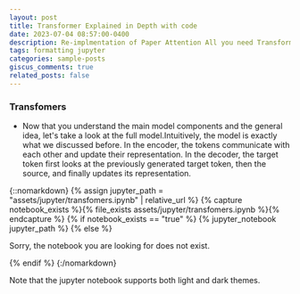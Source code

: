 ```yaml
---
layout: post
title: Transformer Explained in Depth with code 
date: 2023-07-04 08:57:00-0400
description: Re-implmentation of Paper Attention All you need Transformer
tags: formatting jupyter
categories: sample-posts
giscus_comments: true
related_posts: false
---
```


### Transfomers

* Now that you understand the main model components and the general idea, let's take a look at the full model.Intuitively, the model is exactly what we discussed before. In the encoder, the tokens communicate with each other and update their representation. In the decoder, the target token first looks at the previously generated target token, then the source, and finally updates its representation.

{::nomarkdown}
{% assign jupyter_path = "assets/jupyter/transfomers.ipynb" | relative_url %}
{% capture notebook_exists %}{% file_exists assets/jupyter/transfomers.ipynb %}{% endcapture %}
{% if notebook_exists == "true" %}
    {% jupyter_notebook jupyter_path %}
{% else %}
    <p>Sorry, the notebook you are looking for does not exist.</p>
{% endif %}
{:/nomarkdown}



<!-- {::nomarkdown}
{% assign jupyter_path = "assets/jupyter/note/Medical_imaging.ipynb" | relative_url %}
{% capture notebook_exists %}{% file_exists assets/jupyter/note/Medical_imaging.ipynb %}{% endcapture %}
{% if notebook_exists == "true" %}
    {% jupyter_notebook jupyter_path %}
{% else %}
    <p>Sorry, the notebook you are looking for does not exist.</p>
{% endif %}
{:/nomarkdown} -->



Note that the jupyter notebook supports both light and dark themes.
